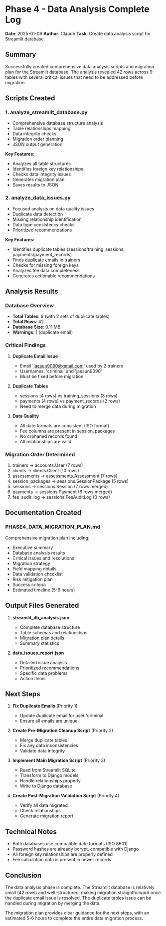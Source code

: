 # Phase 4 - Data Analysis Complete Log

**Date**: 2025-01-09
**Author**: Claude
**Task**: Create data analysis script for Streamlit database

## Summary

Successfully created comprehensive data analysis scripts and migration plan for the Streamlit database. The analysis revealed 42 rows across 9 tables with several critical issues that need to be addressed before migration.

## Scripts Created

### 1. analyze_streamlit_database.py
- Comprehensive database structure analysis
- Table relationships mapping
- Data integrity checks
- Migration order planning
- JSON output generation

**Key Features:**
- Analyzes all table structures
- Identifies foreign key relationships
- Checks data integrity issues
- Generates migration plan
- Saves results to JSON

### 2. analyze_data_issues.py
- Focused analysis on data quality issues
- Duplicate data detection
- Missing relationship identification
- Data type consistency checks
- Prioritized recommendations

**Key Features:**
- Identifies duplicate tables (sessions/training_sessions, payments/payment_records)
- Finds duplicate emails in trainers
- Checks for missing foreign keys
- Analyzes fee data completeness
- Generates actionable recommendations

## Analysis Results

### Database Overview
- **Total Tables**: 9 (with 2 sets of duplicate tables)
- **Total Rows**: 42
- **Database Size**: 0.11 MB
- **Warnings**: 1 (duplicate email)

### Critical Findings

1. **Duplicate Email Issue**
   - Email 'jaesun9090@gmail.com' used by 2 trainers
   - Usernames: 'criminal' and 'jaesun9090'
   - Must be fixed before migration

2. **Duplicate Tables**
   - sessions (4 rows) vs training_sessions (3 rows)
   - payments (4 rows) vs payment_records (2 rows)
   - Need to merge data during migration

3. **Data Quality**
   - All date formats are consistent (ISO format)
   - Fee columns are present in session_packages
   - No orphaned records found
   - All relationships are valid

### Migration Order Determined
1. trainers → accounts.User (7 rows)
2. clients → clients.Client (10 rows)
3. assessments → assessments.Assessment (7 rows)
4. session_packages → sessions.SessionPackage (5 rows)
5. sessions → sessions.Session (7 rows merged)
6. payments → sessions.Payment (6 rows merged)
7. fee_audit_log → sessions.FeeAuditLog (0 rows)

## Documentation Created

### PHASE4_DATA_MIGRATION_PLAN.md
Comprehensive migration plan including:
- Executive summary
- Database analysis results
- Critical issues and resolutions
- Migration strategy
- Field mapping details
- Data validation checklist
- Risk mitigation plan
- Success criteria
- Estimated timeline (5-6 hours)

## Output Files Generated

1. **streamlit_db_analysis.json**
   - Complete database structure
   - Table schemas and relationships
   - Migration plan details
   - Summary statistics

2. **data_issues_report.json**
   - Detailed issue analysis
   - Prioritized recommendations
   - Specific data problems
   - Action items

## Next Steps

1. **Fix Duplicate Emails** (Priority 1)
   - Update duplicate email for user 'criminal'
   - Ensure all emails are unique

2. **Create Pre-Migration Cleanup Script** (Priority 2)
   - Merge duplicate tables
   - Fix any data inconsistencies
   - Validate data integrity

3. **Implement Main Migration Script** (Priority 3)
   - Read from Streamlit SQLite
   - Transform to Django models
   - Handle relationships properly
   - Write to Django database

4. **Create Post-Migration Validation Script** (Priority 4)
   - Verify all data migrated
   - Check relationships
   - Generate migration report

## Technical Notes

- Both databases use compatible date formats (ISO 8601)
- Password hashes are already bcrypt, compatible with Django
- All foreign key relationships are properly defined
- Fee calculation data is present in newer records

## Conclusion

The data analysis phase is complete. The Streamlit database is relatively small (42 rows) and well-structured, making migration straightforward once the duplicate email issue is resolved. The duplicate tables issue can be handled during migration by merging the data.

The migration plan provides clear guidance for the next steps, with an estimated 5-6 hours to complete the entire data migration process.